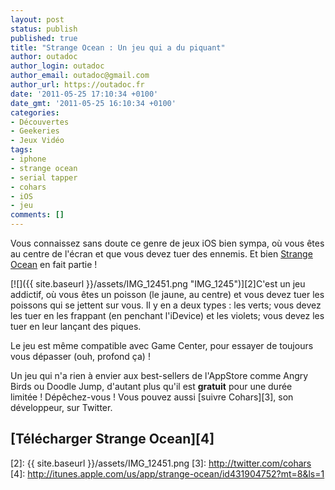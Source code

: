 ```yaml
---
layout: post
status: publish
published: true
title: "Strange Ocean : Un jeu qui a du piquant"
author: outadoc
author_login: outadoc
author_email: outadoc@gmail.com
author_url: https://outadoc.fr
date: '2011-05-25 17:10:34 +0100'
date_gmt: '2011-05-25 16:10:34 +0100'
categories:
- Découvertes
- Geekeries
- Jeux Vidéo
tags:
- iphone
- strange ocean
- serial tapper
- cohars
- iOS
- jeu
comments: []
---
```

Vous connaissez sans doute ce genre de jeux iOS bien sympa, où vous êtes au centre de l'écran et que vous devez tuer des ennemis. Et bien [Strange Ocean][1] en fait partie !

[![]({{ site.baseurl }}/assets/IMG_12451.png "IMG_1245")][2]C'est un jeu addictif, où vous êtes un poisson (le jaune, au centre) et vous devez tuer les poissons qui se jettent sur vous. Il y en a deux types : les verts; vous devez les tuer en les frappant (en penchant l'iDevice) et les violets; vous devez les tuer en leur lançant des piques.

Le jeu est même compatible avec Game Center, pour essayer de toujours vous dépasser (ouh, profond ça) !

Un jeu qui n'a rien à envier aux best-sellers de l'AppStore comme Angry Birds ou Doodle Jump, d'autant plus qu'il est **gratuit** pour une durée limitée ! Dépêchez-vous ! Vous pouvez aussi [suivre Cohars][3], son développeur, sur Twitter.

## [Télécharger Strange Ocean][4]

[1]: http://serialtapper.tk
[2]: {{ site.baseurl }}/assets/IMG_12451.png
[3]: http://twitter.com/cohars
[4]: http://itunes.apple.com/us/app/strange-ocean/id431904752?mt=8&ls=1

